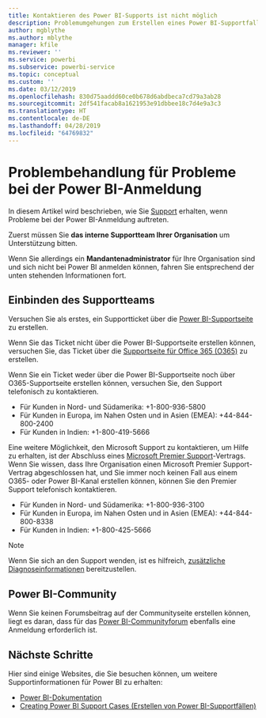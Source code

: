 ```yaml
---
title: Kontaktieren des Power BI-Supports ist nicht möglich
description: Problemumgehungen zum Erstellen eines Power BI-Supportfalls, wenn sich ein Benutzer nicht anmelden kann
author: mgblythe
ms.author: mblythe
manager: kfile
ms.reviewer: ''
ms.service: powerbi
ms.subservice: powerbi-service
ms.topic: conceptual
ms.custom: ''
ms.date: 03/12/2019
ms.openlocfilehash: 830d75aaddd60ce0b678d6abdbeca7cd79a3ab28
ms.sourcegitcommit: 2df541facab8a1621953e91dbbee18c7d4e9a3c3
ms.translationtype: HT
ms.contentlocale: de-DE
ms.lasthandoff: 04/28/2019
ms.locfileid: "64769832"
---
```

# <a name="troubleshooting-sign-in-issues-for-power-bi"></a>Problembehandlung für Probleme bei der Power BI-Anmeldung

In diesem Artikel wird beschrieben, wie Sie [Support](https://powerbi.microsoft.com/support/) erhalten, wenn Probleme bei der Power BI-Anmeldung auftreten.

Zuerst müssen Sie **das interne Supportteam Ihrer Organisation** um Unterstützung bitten.

Wenn Sie allerdings ein **Mandantenadministrator** für Ihre Organisation sind und sich nicht bei Power BI anmelden können, fahren Sie entsprechend der unten stehenden Informationen fort.

## <a name="engage-the-support-team"></a>Einbinden des Supportteams

Versuchen Sie als erstes, ein Supportticket über die [Power BI-Supportseite](https://powerbi.microsoft.com/en-us/support/) zu erstellen.

Wenn Sie das Ticket nicht über die Power BI-Supportseite erstellen können, versuchen Sie, das Ticket über die [Supportseite für Office 365 (O365)](https://support.office.com/home/contact) zu erstellen.

Wenn Sie ein Ticket weder über die Power BI-Supportseite noch über O365-Supportseite erstellen können, versuchen Sie, den Support telefonisch zu kontaktieren.

* Für Kunden in Nord- und Südamerika: +1-800-936-5800
* Für Kunden in Europa, im Nahen Osten und in Asien (EMEA): +44-844-800-2400
* Für Kunden in Indien: +1-800-419-5666

Eine weitere Möglichkeit, den Microsoft Support zu kontaktieren, um Hilfe zu erhalten, ist der Abschluss eines [Microsoft Premier Support](https://support.microsoft.com/premier)-Vertrags. Wenn Sie wissen, dass Ihre Organisation einen Microsoft Premier Support-Vertrag abgeschlossen hat, und Sie immer noch keinen Fall aus einem O365- oder Power BI-Kanal erstellen können, können Sie den Premier Support telefonisch kontaktieren.

* Für Kunden in Nord- und Südamerika: +1-800-936-3100
* Für Kunden in Europa, im Nahen Osten und in Asien (EMEA): +44-844-800-8338
* Für Kunden in Indien: +1-800-425-5666

> [!Note]
> Wenn Sie sich an den Support wenden, ist es hilfreich, [zusätzliche Diagnoseinformationen](service-admin-capturing-additional-diagnostic-information-for-power-bi.md) bereitzustellen.

## <a name="power-bi-community"></a>Power BI-Community

Wenn Sie keinen Forumsbeitrag auf der Communityseite erstellen können, liegt es daran, dass für das [Power BI-Communityforum](https://community.powerbi.com/) ebenfalls eine Anmeldung erforderlich ist.

## <a name="next-steps"></a>Nächste Schritte

Hier sind einige Websites, die Sie besuchen können, um weitere Supportinformationen für Power BI zu erhalten:

* [Power BI-Dokumentation](https://docs.microsoft.com/power-bi/)
* [Creating Power BI Support Cases (Erstellen von Power BI-Supportfällen)](https://blogs.msdn.microsoft.com/charles_sterling/2017/12/01/creating-power-bi-support-cases/)